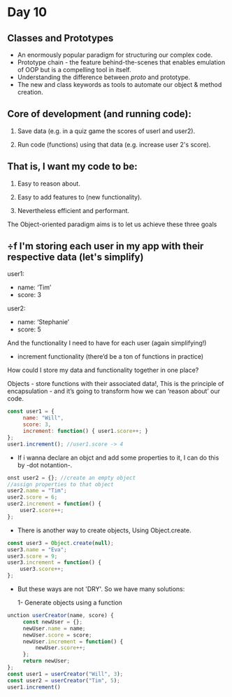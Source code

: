<h1>Day 10</h1>

<h2>Classes and Prototypes</h2>

- An enormously popular paradigm for structuring our complex code.
- Prototype chain - the feature behind-the-scenes that enables emulation of OOP but is a compelling tool in itself.
- Understanding the difference between _proto_ and prototype.
- The new and class keywords as tools to automate our object & method creation.


## Core of development (and running code):

1. Save data (e.g. in a quiz game the scores of userl and user2).

2. Run code (functions) using that data (e.g. increase user 2's score).

## That is, I want my code to be:

1. Easy to reason about.

2. Easy to add features to (new functionality).

3. Nevertheless efficient and performant.

The Object-oriented paradigm aims is to let us achieve these three goals


## ÷f I'm storing each user in my app with their respective data (let's simplify)

user1: 
- name: ‘Tim’
- score: 3

user2: 
- name: ‘Stephanie’
- score: 5

And the functionality I need to have for each user (again simplifying!)
- increment functionality (there’d be a ton of functions in practice)
  
How could I store my data and functionality together in one place?

Objects - store functions with their associated data!, This is the principle of encapsulation - and it’s going to transform how we can ‘reason about’ our code.

```javascript
const user1 = {
     name: "Will",
     score: 3,
     increment: function() { user1.score++; }
};
user1.increment(); //user1.score -> 4
```
- If i wanna declare an objct and add some properties to it, I can do this by -dot notantion-.

```javascript
onst user2 = {}; //create an empty object
//assign properties to that object
user2.name = "Tim"; 
user2.score = 6;
user2.increment = function() {
    user2.score++;
};

```

- There is another way to create objects, Using Object.create.

```javascript
const user3 = Object.create(null);
user3.name = "Eva";
user3.score = 9;
user3.increment = function() {
    user3.score++;
};
```

- But these ways are not 'DRY'. So we have many solutions:

    1- Generate objects using a function

```javascript
unction userCreator(name, score) {
     const newUser = {};
     newUser.name = name;
     newUser.score = score;
     newUser.increment = function() {
         newUser.score++;
     };
     return newUser;
};
const user1 = userCreator("Will", 3);
const user2 = userCreator("Tim", 5);
user1.increment()

```
